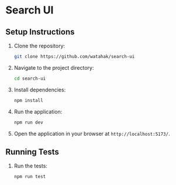 # Search UI

## Setup Instructions

1. Clone the repository:
    ```bash
    git clone https://github.com/watahak/search-ui
    ```

2. Navigate to the project directory:
    ```bash
    cd search-ui
    ```

3. Install dependencies:
    ```bash
    npm install
    ```

4. Run the application:
    ```bash
    npm run dev
    ```

5. Open the application in your browser at `http://localhost:5173/`.

## Running Tests

1. Run the tests:
    ```bash
    npm run test
    ```
